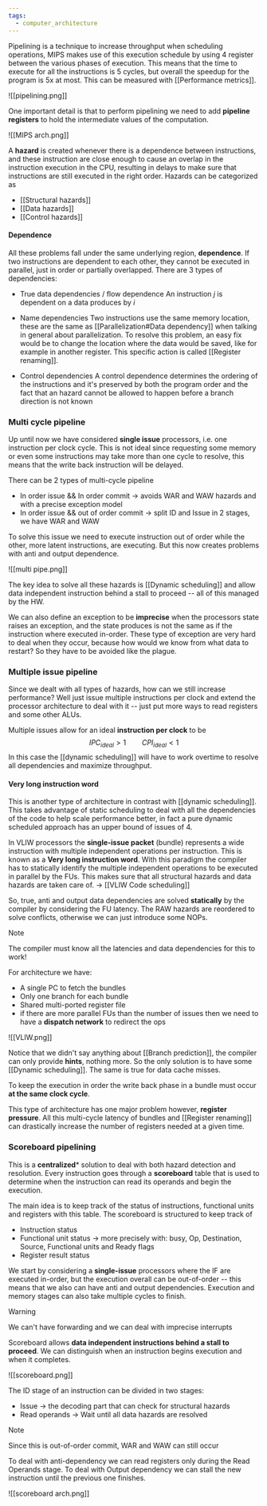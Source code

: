 ```yaml
---
tags:
  - computer_architecture
---
```

Pipelining is a technique to increase throughput when scheduling operations, MIPS makes use of this execution schedule by using 4 register between the various phases of execution. This means that the time to execute for all the instructions is 5 cycles, but overall the speedup for the program is 5x at most. This can be measured with [[Performance metrics]].

![[pipelining.png]]

One important detail is that to perform pipelining we need to add **pipeline registers** to hold the intermediate values of the computation.

![[MIPS arch.png]]

A **hazard** is created whenever there is a dependence between instructions, and these instruction are close enough to cause an overlap in the instruction execution in the CPU, resulting in delays to make sure that instructions are still executed in the right order. Hazards can be categorized as
- [[Structural hazards]]
- [[Data hazards]]
- [[Control hazards]]
#### Dependence

All these problems fall under the same underlying region, **dependence**. If two instructions are dependent to each other, they cannot be executed in parallel, just in order or partially overlapped. There are 3 types of dependencies:
- True data dependencies / flow dependence
	An instruction $j$ is dependent on a data produces by $i$

- Name dependencies 
	Two instructions use the same memory location, these are the same as [[Parallelization#Data dependency]] when talking in general about parallelization. To resolve this problem, an easy fix would be to change the location where the data would be saved, like for example in another register. This specific action is called [[Register renaming]].

- Control dependencies
	A control dependence determines the ordering of the instructions and it's preserved by both the program order and the fact that an hazard cannot be allowed to happen before a branch direction is not known
### Multi cycle pipeline

Up until now we have considered **single issue** processors, i.e. one instruction per clock cycle. This is not ideal since requesting some memory or even some instructions may take more than one cycle to resolve, this means that the write back instruction will be delayed.  

There can be $2$ types of multi-cycle pipeline
- In order issue && In order commit $\to$ avoids WAR and WAW hazards and with a precise exception model
- In order issue && out of order commit $\to$ split ID and Issue in 2 stages, we have WAR and WAW

To solve this issue we need to execute instruction out of order while the other, more latent instructions, are executing. But this now creates problems with anti and output dependence.

![[multi pipe.png]]

The key idea to solve all these hazards is [[Dynamic scheduling]] and allow data independent instruction behind a stall to proceed -- all of this managed by the HW.

We can also define an exception to be **imprecise** when the processors state raises an exception, and the state produces is not the same as if the instruction where executed in-order. These type of exception are very hard to deal when they occur, because how would we know from what data to restart? So they have to be avoided like the plague.
### Multiple issue pipeline

Since we dealt with all types of hazards, how can we still increase performance? Well just issue multiple instructions per clock and extend the processor architecture to deal with it -- just put more ways to read registers and some other ALUs.

Multiple issues allow for an ideal **instruction per clock** to be 
$$
IPC_{ideal} > 1 \qquad CPI_{ideal} < 1
$$
In this case the [[dynamic scheduling]] will have to work overtime to resolve all dependencies and maximize throughput.
#### Very long instruction word

This is another type of architecture in contrast with [[dynamic scheduling]]. This takes advantage of static scheduling to deal with all the dependencies of the code to help scale performance better, in fact a pure dynamic scheduled approach has an upper bound of issues of 4. 

In VLIW processors the **single-issue packet** (bundle) represents a wide instruction with multiple independent operations per instruction. This is known as a **Very long instruction word**. With this paradigm the compiler has to statically identify the multiple independent operations to be executed in parallel by the FUs. This makes sure that all structural hazards and data hazards are taken care of. $\to$ [[VLIW Code scheduling]]

So, true, anti and output data dependencies are solved **statically** by the compiler by considering the FU latency. The RAW hazards are reordered to solve conflicts, otherwise we can just introduce some NOPs.

>[!note]
>The compiler must know all the latencies and data dependencies for this to work! 

For architecture we have: 
- A single PC to fetch the bundles
- Only one branch for each bundle 
- Shared multi-ported register file
- if there are more parallel FUs than the number of issues then we need to have a **dispatch network** to redirect the ops

![[VLIW.png]]

Notice that we didn't say anything about [[Branch prediction]], the compiler can only provide **hints**, nothing more. So the only solution is to have some [[Dynamic scheduling]]. The same is true for data cache misses.

To keep the execution in order the write back phase in a bundle must occur **at the same clock cycle**. 

This type of architecture has one major problem however, **register pressure**. All this multi-cycle latency of bundles and [[Register renaming]] can drastically increase the number of registers needed at a given time.  
### Scoreboard pipelining

This is a **centralized*** solution to deal with both hazard detection and resolution. Every instruction goes through a **scoreboard** table that is used to determine when the instruction can read its operands and begin the execution.

The main idea is to keep track of the status of instructions, functional units and registers with this table. The scoreboard is structured to keep track of 
- Instruction status
- Functional unit status $\to$ more precisely with: busy, Op, Destination, Source, Functional units and Ready flags
- Register result status

We start by considering a **single-issue** processors where the IF are executed in-order, but the execution overall can be out-of-order -- this means that we also can have anti and output dependencies. Execution and memory stages can also take multiple cycles to finish.

>[!warning]
>We can't have forwarding and we can deal with imprecise interrupts

Scoreboard allows **data independent instructions behind a stall to proceed**. We can distinguish when an instruction begins execution and when it completes. 

![[scoreboard.png]]

The ID stage of an instruction can be divided in two stages:
- Issue $\to$ the decoding part that can check for structural hazards
- Read operands $\to$ Wait until all data hazards are resolved

>[!note]
>Since this is out-of-order commit, WAR and WAW can still occur

To deal with anti-dependency we can read registers only during the Read Operands stage. To deal with Output dependency we can stall the new instruction until the previous one finishes.

![[scoreboard arch.png]]